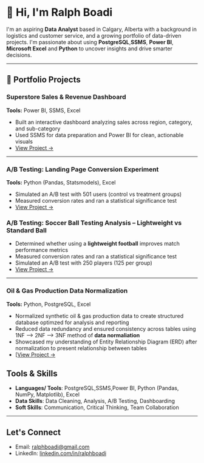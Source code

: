# 👋 Hi, I'm Ralph Boadi

I'm an aspiring **Data Analyst** based in Calgary, Alberta with a background in logistics and customer service, and a growing portfolio of data-driven projects. I'm passionate about using **PostgreSQL**,**SSMS**, **Power BI**, **Microsoft Excel** and **Python** to uncover insights and drive smarter decisions.

---

## 📁 Portfolio Projects

### Superstore Sales & Revenue Dashboard
**Tools:** Power BI, SSMS, Excel  
- Built an interactive dashboard analyzing sales across region, category, and sub-category 
- Used SSMS for data preparation and Power BI for clean, actionable visuals  
- [View Project →](https://github.com/ralphboadi/ralphboadi/blob/main/superstore_sales_project/README.md)

---

### A/B Testing: Landing Page Conversion Experiment
**Tools:** Python (Pandas, Statsmodels), Excel 
- Simulated an A/B test with 501 users (control vs treatment groups)  
- Measured conversion rates and ran a statistical significance test  
- [View Project →](https://github.com/ralphboadi/ralphboadi/blob/main/ab_test_landing_page_project/README.md)

### A/B Testing: Soccer Ball Testing Analysis – Lightweight vs Standard Ball
- Determined whether using a **lightweight football** improves match performance metrics
- Measured conversion rates and ran a statistical significance test
- Simulated an A/B test with 250 players (125 per group)
- [View Project →](https://github.com/ralphboadi/ralphboadi/blob/main/soccer_ab_test_project/README.md)

---

### Oil & Gas Production Data Normalization
 **Tools:** Python, PostgreSQL, Excel
 - Normalized synthetic oil & gas production data to create structured database optimzed for analysis and reporting
 - Reduced data redundancy and ensured consistency across tables using 1NF --> 2NF --> 3NF method of **data normaliation**
 - Showcased my understanding of Entity Relationship Diagram (ERD) after normalization to present relationship between tables
 - [[View Project →](https://github.com/ralphboadi/ralphboadi/blob/main/data%20normalization/README.md)

## Tools & Skills
- **Languages/ Tools**: PostgreSQL,SSMS,Power BI, Python (Pandas, NumPy, Matplotlib), Excel
- **Data Skills**: Data Cleaning, Analysis, A/B Testing, Dashboarding
- **Soft Skills**: Communication, Critical Thinking, Team Collaboration

---

## Let's Connect

- Email: ralphboadi@gmail.com  
- LinkedIn: [linkedin.com/in/ralphboadi](https://www.linkedin.com/in/ralphboadi)
